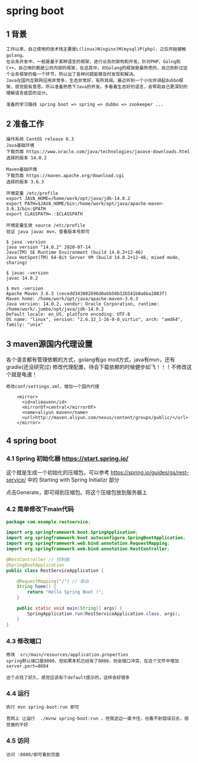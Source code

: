# spring boot

## 1 背景
```
工作以来，自己使用的技术栈主要是L(linux)N(nginx)M(mysql)P(php)，之后开始接触golang。
在业务开发中，一般是基于某种语言的框架，进行业务的架构和开发。针对PHP、Golng和C++，自己用的都是公司内部的框架，在这其中，对Golang的框架是最熟悉的，自己剖析过这个业务框架的每一个环节，所以出了各种问题能够及时发现和解决。
Java在国内互联网应用非常多，生态非常好，有所耳闻。最近听到一个小伙伴讲起dubbo框架，感觉挺有意思。所以准备熟悉下Java的开发。多看看生态好的语言，会帮助自己更深刻的理解语言底层的设计。

准备的学习路线 spring boot => spring => dubbo => zookeeper ...
```

## 2 准备工作
```
操作系统 CentOS release 6.3
Java基础环境
下载页面 https://www.oracle.com/java/technologies/javase-downloads.html 
选择的版本 14.0.2 

Maven基础环境
下载页面 https://maven.apache.org/download.cgi
选择的版本 3.6.3

环境变量 /etc/profile
export JAVA_HOME=/home/work/opt/java/jdk-14.0.2
export PATH=$JAVA_HOME/bin:/home/work/opt/java/apache-maven-3.6.3/bin:$PATH
export CLASSPATH=.:$CLASSPATH

环境变量生效 source /etc/profile
验证 java javac mvn，查看版本号即可

$ java -version
java version "14.0.2" 2020-07-14
Java(TM) SE Runtime Environment (build 14.0.2+12-46)
Java HotSpot(TM) 64-Bit Server VM (build 14.0.2+12-46, mixed mode, sharing)

$ javac -version
javac 14.0.2

$ mvn -version
Apache Maven 3.6.3 (cecedd343002696d0abb50b32b541b8a6ba2883f)
Maven home: /home/work/opt/java/apache-maven-3.6.3
Java version: 14.0.2, vendor: Oracle Corporation, runtime: /home/work/.jumbo/opt/java/jdk-14.0.2
Default locale: en_US, platform encoding: UTF-8
OS name: "linux", version: "2.6.32_1-16-0-0_virtio", arch: "amd64", family: "unix"

```

## 3 maven源国内代理设置
各个语言都有管理依赖的方式，golang有go mod方式，java有mvn，还有gradle(还没研究过)
修改代理配置，待会下载依赖的时候健步如飞！！！不修改这个就是龟速！
```
修改conf/settings.xml，增加一个国内代理

    <mirror>
      <id>alimaven</id>
      <mirrorOf>central</mirrorOf>
      <name>aliyun maven</name>
      <url>http://maven.aliyun.com/nexus/content/groups/public/</url>
    </mirror>
```

## 4 spring boot

### 4.1 Spring 初始化器  https://start.spring.io/
这个就是生成一个初始化的压缩包，可以参考 https://spring.io/guides/gs/rest-service/ 中的 Starting with Spring Initializr 部分

点击Generate，即可得到压缩包。将这个压缩包放到服务器上

### 4.2 简单修改下main代码
```java
package com.example.restservice;

import org.springframework.boot.SpringApplication;
import org.springframework.boot.autoconfigure.SpringBootApplication;
import org.springframework.web.bind.annotation.RequestMapping;
import org.springframework.web.bind.annotation.RestController;

@RestController // 控制器
@SpringBootApplication
public class RestServiceApplication {

    @RequestMapping("/") // 路由
    String home() {
        return "Hello Spring Boot !";
    }

	public static void main(String[] args) {
		SpringApplication.run(RestServiceApplication.class, args);
	}
}

``` 

### 4.3 修改端口

```
修改  src/main/resources/application.properties
spring默认端口是8080，但如果本机已经有了8080，则会端口冲突，在这个文件中增加
server.port=8084

这个点找了好久，感觉应该有个default提示的，这样会好很多
```

### 4.4 运行
```
执行 mvn spring-boot:run 即可

官网上 让运行  ./mvnw spring-boot:run ，但我这边一直卡住，也看不到错误日志，感觉做的不好
```

### 4.5 访问
```
访问 :8080/即可看到页面
```
